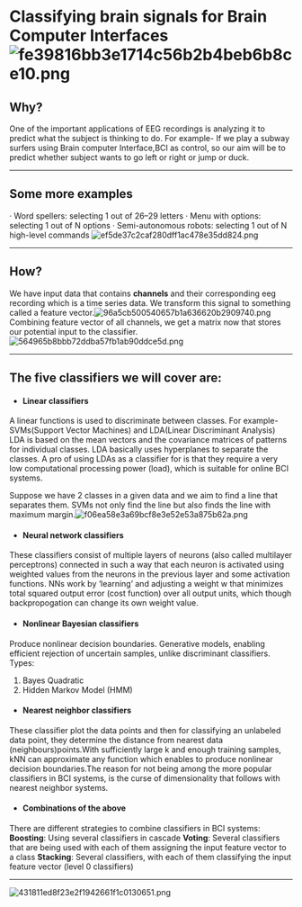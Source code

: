 # Classifying brain signals for Brain Computer Interfaces ![fe39816bb3e1714c56b2b4beb6b8ce10.png](../_resources/fe39816bb3e1714c56b2b4beb6b8ce10.png)
## Why? 
One of the important applications of EEG recordings is analyzing it to predict what the subject is thinking to do. For example- If we play a subway surfers using Brain computer Interface,BCI as control, so our aim will be to predict whether subject wants to go left or right or jump or duck.
* * *
## Some more examples 
· Word spellers: selecting 1 out of 26–29 letters
· Menu with options: selecting 1 out of N options
· Semi-autonomous robots: selecting 1 out of N high-level commands
![ef5de37c2caf280dff1ac478e35dd824.png](../_resources/ef5de37c2caf280dff1ac478e35dd824.png)
* * *
## How?
We have input data that contains **channels** and their corresponding eeg recording which is a time series data.  We transform this signal to something called a feature vector.![96a5cb500540657b1a636620b2909740.png](../_resources/96a5cb500540657b1a636620b2909740.png)Combining feature vector of all channels, we get a matrix now that stores our potential input to the classifier.
![564965b8bbb72ddba57fb1ab90ddce5d.png](../_resources/564965b8bbb72ddba57fb1ab90ddce5d.png)
* * *
## The five classifiers we will cover are:

- #### Linear classifiers 
 A linear functions is used to discriminate between classes.
 For example- SVMs(Support Vector Machines) and LDA(Linear Discriminant Analysis)
 LDA is based on the mean vectors and the covariance matrices of patterns for individual classes. LDA basically uses hyperplanes to separate the classes. A pro of using LDAs as a classifier for is that they require a very low computational processing power (load), which is suitable for online BCI systems.

 Suppose we have 2 classes in a given data and we aim to find a line that separates them. SVMs not only find the line but also finds the line with maximum margin.![f06ea58e3a69bcf8e3e52e53a875b62a.png](../_resources/f06ea58e3a69bcf8e3e52e53a875b62a.png)
 
- #### Neural network classifiers
These classifiers consist of multiple layers of neurons (also called multilayer perceptrons) connected in such a way that each neuron is activated using weighted values from the neurons in the previous layer and some activation functions. NNs work by ‘learning’ and adjusting a weight w that minimizes total squared output error (cost function) over all output units, which though backpropogation can change its own weight value.

- #### Nonlinear Bayesian classifiers

Produce nonlinear decision boundaries.
Generative models, enabling efficient rejection of uncertain samples, unlike discriminant classifiers.
Types:
1. Bayes Quadratic
2. Hidden Markov Model (HMM)

- ####  Nearest neighbor classifiers
These classifier plot the data points and then for classifying an unlabeled data point, they determine the distance from nearest data (neighbours)points.With sufficiently large k and enough training samples, kNN can approximate any function which enables to produce nonlinear decision boundaries.The reason for not being among the more popular classifiers in BCI systems, is the curse of dimensionality that follows with nearest neighbor systems.

- #### Combinations of the above
 There are different strategies to combine classifiers in BCI systems:
 **Boosting**: Using several classifiers in cascade
 **Voting**: Several classifiers that are being used with each of them assigning the input feature vector to a class
 **Stacking**: Several classifiers, with each of them classifying the input feature vector (level 0 classifiers)

* * *
![431811ed8f23e2f1942661f1c0130651.png](../_resources/431811ed8f23e2f1942661f1c0130651.png)
